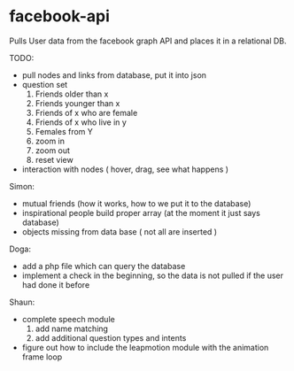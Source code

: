 facebook-api
============

Pulls User data from the facebook graph API and places it in a relational DB.

TODO: 
- pull nodes and links from database, put it into json
- question set 
    1. Friends older than x
    2. Friends younger than x
    3. Friends of x who are female
    4. Friends of x who live in y
    5. Females from Y
    6. zoom in
    7. zoom out
    8. reset view
- interaction with nodes ( hover, drag, see what happens )

Simon:
- mutual friends (how it works, how to we put it to the database)
- inspirational people build proper array (at the moment it just says database)
- objects missing from data base ( not all are inserted )

Doga:
- add a php file which can query the database
- implement a check in the beginning, so the data is not pulled if the user had done it before

Shaun:
- complete speech module
    1. add name matching
    2. add additional question types and intents
- figure out how to include the leapmotion module with the animation frame loop
